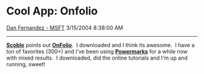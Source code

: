 <div id="page">

# Cool App: Onfolio

[Dan Fernandez -
MSFT](https://social.msdn.microsoft.com/profile/Dan%20Fernandez%20-%20MSFT)
3/15/2004 8:38:00 AM

-----

<div id="content">

[**Scoble**](http://radio.weblogs.com/0001011/2004/03/14.html#a7016%20)
points out [**OnFolio**](http://www.onfolio.com).  I downloaded and I
think its awesome.  I have a ton of favorites (300+) and I've been using
[**Powermarks**](http://www.powermarks.com) for a while now with mixed
results.  I downloaded, did the online tutorials and I'm up and running,
sweet\!

 

</div>

</div>
